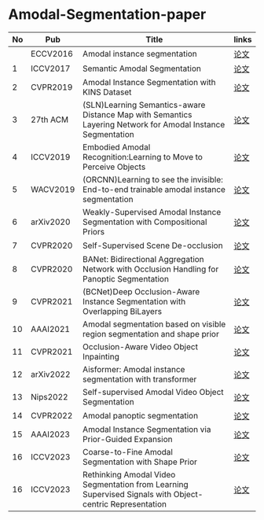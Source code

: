 # Amodal-Segmentation-paper
| No      | Pub | Title         |links   |
|----------|-----|-----------------------------------------|--------|
|       | ECCV2016  | Amodal instance segmentation    |[论文](https://arxiv.org/pdf/1604.08202.pdf)|
| 1      | ICCV2017  |   Semantic Amodal Segmentation     |[论文](https://arxiv.org/abs/1509.01329)|
| 2      | CVPR2019  | Amodal Instance Segmentation with KINS Dataset        |[论文](https://openaccess.thecvf.com/content_CVPR_2019/papers/Qi_Amodal_Instance_Segmentation_With_KINS_Dataset_CVPR_2019_paper.pdf)|
|  3     |27th ACM  | (SLN)Learning Semantics-aware Distance Map with Semantics Layering Network for Amodal Instance Segmentation    |[论文](https://arxiv.org/pdf/1905.12898.pdf)|
|    4   | ICCV2019  | Embodied Amodal Recognition:Learning to Move to Perceive Objects  |[论文](https://ieeexplore.ieee.org/stamp/stamp.jsp?tp=&arnumber=9008379)|
|      5 | WACV2019  | (ORCNN)Learning to see the invisible: End-to-end trainable amodal instance segmentation  |[论文](https://arxiv.org/pdf/1804.08864.pdf)|
|       6| arXiv2020|  Weakly-Supervised Amodal Instance Segmentation with Compositional Priors   |[论文](https://arxiv.org/abs/2010.13175v2)|
|   7    | CVPR2020  |Self-Supervised Scene De-occlusion  |[论文](https://arxiv.org/abs/2004.02788)|
|     8  | CVPR2020  | BANet: Bidirectional Aggregation Network with Occlusion Handling for Panoptic Segmentation |[论文](https://arxiv.org/pdf/2003.14031.pdf)|
|   9    | CVPR2021  | (BCNet)Deep Occlusion-Aware Instance Segmentation with Overlapping BiLayers  |[论文](https://arxiv.org/pdf/2103.12340.pdf)|
|    10   | AAAI2021  | Amodal segmentation based on visible region segmentation and shape prior |[论文](https://arxiv.org/abs/2012.05598)|
|  11    |CVPR2021  | Occlusion-Aware Video Object Inpainting   |[论文](https://arxiv.org/abs/2108.06765)|
|     12  | arXiv2022  |Aisformer: Amodal instance segmentation with transformer   |[论文](https://arxiv.org/abs/2210.06323)|
|   13    | Nips2022 | Self-supervised Amodal Video Object Segmentation  |[论文](https://arxiv.org/abs/2210.12733)|
|     14  | CVPR2022  | Amodal panoptic segmentation   |[论文](https://arxiv.org/abs/2202.11542)|
|      15 | AAAI2023 | Amodal Instance Segmentation via Prior-Guided Expansion   |[论文](https://ojs.aaai.org/index.php/AAAI/article/view/25104/24876)|
|     16  | ICCV2023 | Coarse-to-Fine Amodal Segmentation with Shape Prior   |[论文](https://arxiv.org/abs/2308.16825)|
|     16  | ICCV2023 | Rethinking Amodal Video Segmentation from Learning Supervised Signals with Object-centric Representation  |[论文]([https://arxiv.org/abs/2308.16825](https://arxiv.org/abs/2309.13248)https://arxiv.org/abs/2309.13248)|

